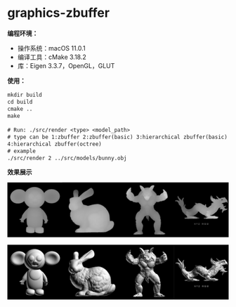 # graphics-zbuffer

**编程环境：**

- 操作系统：macOS 11.0.1
- 编译工具：cMake 3.18.2
- 库：Eigen 3.3.7，OpenGL，GLUT



**使用：**

```shell
mkdir build
cd build
cmake ..
make

# Run: ./src/render <type> <model_path>
# type can be 1:zbuffer 2:zbuffer(basic) 3:hierarchical zbuffer(basic) 4:hierarchical zbuffer(octree)
# example
./src/render 2 ../src/models/bunny.obj
```



**效果展示**

![depth](img/depth.png)

![diffuse](img/diffuse.png)

